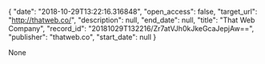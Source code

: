 {
  "date": "2018-10-29T13:22:16.316848", 
  "open_access": false, 
  "target_url": "http://thatweb.co/", 
  "description": null, 
  "end_date": null, 
  "title": "That Web Company", 
  "record_id": "20181029T132216/Zr7atVJh0kJkeGcaJepjAw==", 
  "publisher": "thatweb.co", 
  "start_date": null
}

None